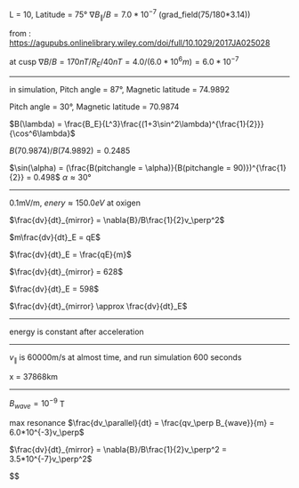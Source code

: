 L = 10, Latitude = 75°
$\nabla{B_{\parallel}}/B = 7.0*10^{-7}$ (grad_field(75/180*3.14))

from : https://agupubs.onlinelibrary.wiley.com/doi/full/10.1029/2017JA025028

at cusp $\nabla{B}/B = 170nT/R_E/40nT = 4.0/(6.0*10^{6}m) = 6.0*10^{-7}$

---

in simulation, 
Pitch angle = 87°, Magnetic latitude = 74.9892 

Pitch angle = 30°, Magnetic latitude = 70.9874

$B(\lambda) = \frac{B_E}{L^3}\frac{(1+3\sin^2\lambda)^{\frac{1}{2}}}{\cos^6\lambda}$

$B(70.9874)/B(74.9892) = 0.2485$

$\sin(\alpha) = (\frac{B(pitchangle = \alpha)}{B(pitchangle = 90)})^{\frac{1}{2}} = 0.498$
$\alpha \approx 30°$

---

0.1mV/m, $enery \approx 150.0eV$ at oxigen

$\frac{dv}{dt}_{mirror} = \nabla{B}/B\frac{1}{2}v_\perp^2$

$m\frac{dv}{dt}_E = qE$

$\frac{dv}{dt}_E = \frac{qE}{m}$

$\frac{dv}{dt}_{mirror} = 628$

$\frac{dv}{dt}_E = 598$

$\frac{dv}{dt}_{mirror} \approx \frac{dv}{dt}_E$

---

energy is constant after acceleration

---

$v_\parallel$ is 60000m/s at almost time, and run simulation 600 seconds

x = 37868km

---

$B_{wave} = 10^{-9}$ T

max resonance
$\frac{dv_\parallel}{dt} = \frac{qv_\perp B_{wave}}{m} = 6.0*10^{-3}v_\perp$

$\frac{dv}{dt}_{mirror} = \nabla{B}/B\frac{1}{2}v_\perp^2 = 3.5*10^{-7}v_\perp^2$

$$